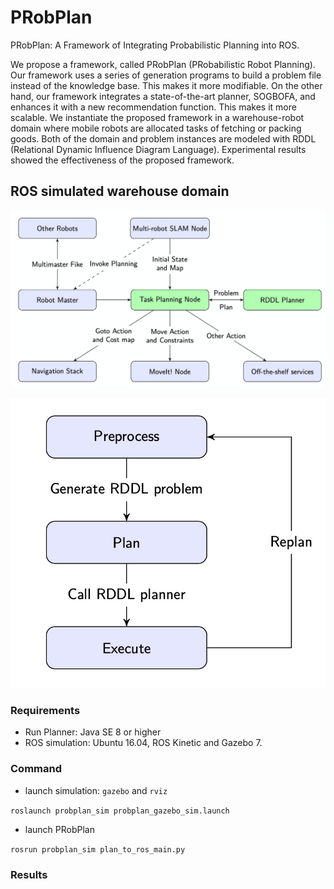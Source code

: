 # PRobPlan

PRobPlan: A Framework of Integrating Probabilistic Planning into ROS.

We propose a framework, called PRobPlan (PRobabilistic Robot Planning). Our framework uses a series of generation programs to build a problem file instead of the knowledge base. This makes it more modifiable. On the other hand, our framework integrates a state-of-the-art planner, SOGBOFA, and enhances it with a new recommendation function. This makes it more scalable. We instantiate the proposed framework in a warehouse-robot domain where mobile robots are allocated tasks of fetching or packing goods. Both of the domain and problem instances are modeled with RDDL (Relational Dynamic Influence Diagram Language). Experimental results showed the effectiveness of the proposed framework. 

## ROS simulated warehouse domain 

![overall-architecture](./warehouse-robot-domain/pics/Overall_architecture.png)

![planning-node](./warehouse-robot-domain/pics/Planning_node.png)

### Requirements

- Run Planner: Java SE 8 or higher
- ROS simulation: Ubuntu 16.04, ROS Kinetic and Gazebo 7.

### Command

- launch simulation: `gazebo` and `rviz`

`roslaunch probplan_sim probplan_gazebo_sim.launch`



- launch PRobPlan

`rosrun probplan_sim plan_to_ros_main.py`

### Results







